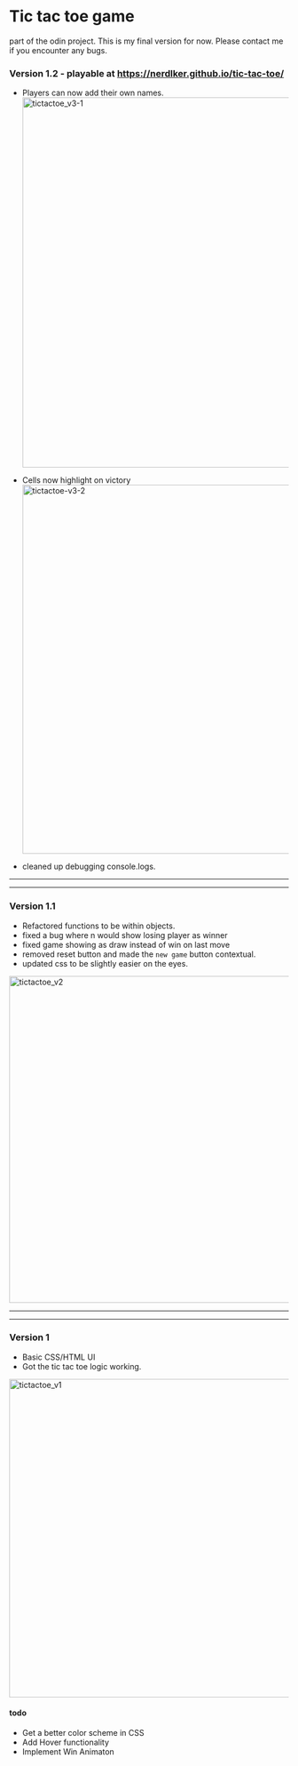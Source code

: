 # Tic tac toe game

part of the odin project. This is my final version for now. Please contact me if you encounter any bugs.

### Version 1.2 - playable at https://nerdlker.github.io/tic-tac-toe/

- Players can now add their own names.
  <img width="666" alt="tictactoe_v3-1" src="https://github.com/nerdlker/tic-tac-toe/assets/63708203/834b65fc-17dc-43ef-bfe2-ffb6c1e49151">

- Cells now highlight on victory
  <img width="664" alt="tictactoe-v3-2" src="https://github.com/nerdlker/tic-tac-toe/assets/63708203/a192c119-4d66-4717-a876-452e711a0ecb">

- cleaned up debugging console.logs.

---

---

### Version 1.1

- Refactored functions to be within objects.
- fixed a bug where n would show losing player as winner
- fixed game showing as draw instead of win on last move
- removed reset button and made the `new game` button contextual.
- updated css to be slightly easier on the eyes.

<img width="588" alt="tictactoe_v2" src="https://github.com/nerdlker/tic-tac-toe/assets/63708203/14e7c1aa-8021-4c18-9a36-168700d4d8e8">

---

---

### Version 1

- Basic CSS/HTML UI
- Got the tic tac toe logic working.

<img width="573" alt="tictactoe_v1" src="https://github.com/nerdlker/tic-tac-toe/assets/63708203/feb45e21-1717-495a-81d1-9c9185d30583">

#### todo

- Get a better color scheme in CSS
- Add Hover functionality
- Implement Win Animaton
